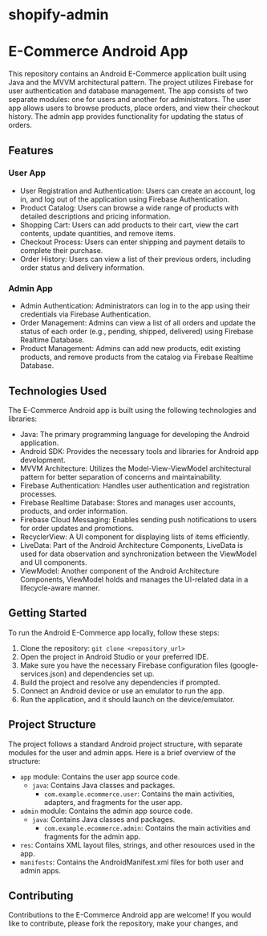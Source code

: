 # shopify-admin
# E-Commerce Android App

This repository contains an Android E-Commerce application built using Java and the MVVM architectural pattern. The project utilizes Firebase for user authentication and database management. The app consists of two separate modules: one for users and another for administrators. The user app allows users to browse products, place orders, and view their checkout history. The admin app provides functionality for updating the status of orders.

## Features

### User App

- User Registration and Authentication: Users can create an account, log in, and log out of the application using Firebase Authentication.
- Product Catalog: Users can browse a wide range of products with detailed descriptions and pricing information.
- Shopping Cart: Users can add products to their cart, view the cart contents, update quantities, and remove items.
- Checkout Process: Users can enter shipping and payment details to complete their purchase.
- Order History: Users can view a list of their previous orders, including order status and delivery information.

### Admin App

- Admin Authentication: Administrators can log in to the app using their credentials via Firebase Authentication.
- Order Management: Admins can view a list of all orders and update the status of each order (e.g., pending, shipped, delivered) using Firebase Realtime Database.
- Product Management: Admins can add new products, edit existing products, and remove products from the catalog via Firebase Realtime Database.

## Technologies Used

The E-Commerce Android app is built using the following technologies and libraries:

- Java: The primary programming language for developing the Android application.
- Android SDK: Provides the necessary tools and libraries for Android app development.
- MVVM Architecture: Utilizes the Model-View-ViewModel architectural pattern for better separation of concerns and maintainability.
- Firebase Authentication: Handles user authentication and registration processes.
- Firebase Realtime Database: Stores and manages user accounts, products, and order information.
- Firebase Cloud Messaging: Enables sending push notifications to users for order updates and promotions.
- RecyclerView: A UI component for displaying lists of items efficiently.
- LiveData: Part of the Android Architecture Components, LiveData is used for data observation and synchronization between the ViewModel and UI components.
- ViewModel: Another component of the Android Architecture Components, ViewModel holds and manages the UI-related data in a lifecycle-aware manner.

## Getting Started

To run the Android E-Commerce app locally, follow these steps:

1. Clone the repository: `git clone <repository_url>`
2. Open the project in Android Studio or your preferred IDE.
3. Make sure you have the necessary Firebase configuration files (google-services.json) and dependencies set up.
4. Build the project and resolve any dependencies if prompted.
5. Connect an Android device or use an emulator to run the app.
6. Run the application, and it should launch on the device/emulator.

## Project Structure

The project follows a standard Android project structure, with separate modules for the user and admin apps. Here is a brief overview of the structure:

- `app` module: Contains the user app source code.
  - `java`: Contains Java classes and packages.
    - `com.example.ecommerce.user`: Contains the main activities, adapters, and fragments for the user app.
- `admin` module: Contains the admin app source code.
  - `java`: Contains Java classes and packages.
    - `com.example.ecommerce.admin`: Contains the main activities and fragments for the admin app.
- `res`: Contains XML layout files, strings, and other resources used in the app.
- `manifests`: Contains the AndroidManifest.xml files for both user and admin apps.

## Contributing

Contributions to the E-Commerce Android app are welcome! If you would like to contribute, please fork the repository, make your changes, and
